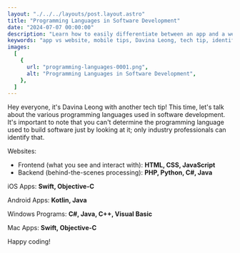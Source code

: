 ```yaml
---
layout: "./../../layouts/post.layout.astro"
title: "Programming Languages in Software Development"
date: "2024-07-07 00:00:00"
description: "Learn how to easily differentiate between an app and a website on your phone with this quick tip from Davina Leong. Discover the key signs that help you identify whether you're using an app or browsing a website."
keywords: "app vs website, mobile tips, Davina Leong, tech tip, identify apps, identify websites, smartphone browsing, app store, play store, Safari, Google Chrome, web browser, mobile technology"
images:
  [
    {
      url: "programming-languages-0001.png",
      alt: "Programming Languages in Software Development",
    },
  ]
---
```


Hey everyone, it's Davina Leong with another tech tip! This time, let's talk about the various programming languages used in software development. It's important to note that you can't determine the programming language used to build software just by looking at it; only industry professionals can identify that.

Websites:

- Frontend (what you see and interact with): **HTML, CSS, JavaScript**
- Backend (behind-the-scenes processing): **PHP, Python, C#, Java**

iOS Apps: **Swift, Objective-C**

Android Apps: **Kotlin, Java**

Windows Programs: **C#, Java, C++, Visual Basic**

Mac Apps: **Swift, Objective-C**

Happy coding!
